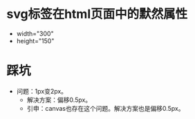 # svg标签在html页面中的默然属性
* width="300"
* height="150"

# 踩坑
* 问题：1px变2px。
    - 解决方案：偏移0.5px。
    - 引申：canvas也存在这个问题。解决方案也是偏移0.5px。
